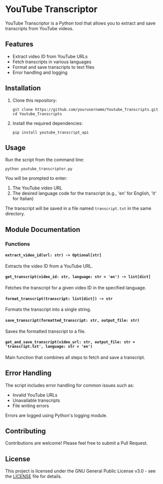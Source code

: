 # YouTube Transcriptor

YouTube Transcriptor is a Python tool that allows you to extract and save transcripts from YouTube videos.

## Features

- Extract video ID from YouTube URLs
- Fetch transcripts in various languages
- Format and save transcripts to text files
- Error handling and logging

## Installation

1. Clone this repository:
   ```
   git clone https://github.com/yourusername/Youtube_Transcripts.git
   cd Youtube_Transcripts
   ```

2. Install the required dependencies:
   ```
   pip install youtube_transcript_api
   ```

## Usage

Run the script from the command line:

```
python youtube_transcriptor.py
```
You will be prompted to enter:
1. The YouTube video URL
2. The desired language code for the transcript (e.g., 'en' for English, 'it' for Italian)

The transcript will be saved in a file named `transcript.txt` in the same directory.

## Module Documentation

### Functions

#### `extract_video_id(url: str) -> Optional[str]`
Extracts the video ID from a YouTube URL.

#### `get_transcript(video_id: str, language: str = 'en') -> list[dict]`
Fetches the transcript for a given video ID in the specified language.

#### `format_transcript(transcript: list[dict]) -> str`
Formats the transcript into a single string.

#### `save_transcript(formatted_transcript: str, output_file: str)`
Saves the formatted transcript to a file.

#### `get_and_save_transcript(video_url: str, output_file: str = 'transcript.txt', language: str = 'en')`
Main function that combines all steps to fetch and save a transcript.

## Error Handling

The script includes error handling for common issues such as:
- Invalid YouTube URLs
- Unavailable transcripts
- File writing errors

Errors are logged using Python's logging module.

## Contributing

Contributions are welcome! Please feel free to submit a Pull Request.

## License

This project is licensed under the GNU General Public License v3.0 - see the [LICENSE](LICENSE) file for details.
